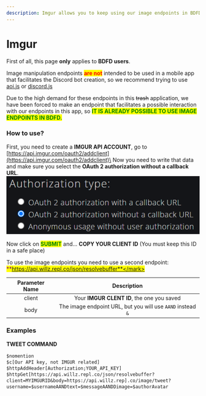 ```yaml
---
description: Imgur allows you to keep using our image endpoints in BDFD
---
```


# Imgur

First of all, this page **only** applies to **BDFD users**.

Image manipulation endpoints <mark style="color:red;">**are not**</mark> intended to be used in a mobile app that facilitates the Discord bot creation, so we recommend trying to use [aoi.js](https://www.npmjs.com/package/aoi.js) or [discord.js](https://www.npmjs.com/package/discord.js)

Due to the high demand for these endpoints in this ~~trash~~ application, we have been forced to make an endpoint that facilitates a possible interaction with our endpoints in this app, so <mark style="color:green;">**IT IS ALREADY POSSIBLE TO USE IMAGE ENDPOINTS IN BDFD.**</mark>

### How to use?

First, you need to create a **IMGUR API ACCOUNT**, go to [https://api.imgur.com/oauth2/addclient](https://api.imgur.com/oauth2/addclient)\
Now you need to write that data and make sure you select the **OAuth 2 authorization without a callback URL**.\
![](<../.gitbook/assets/image (1).png>)

Now click on <mark style="color:green;">**SUBMIT**</mark> and... **COPY YOUR CLIENT ID** (You must keep this ID in a safe place)

To use the image endpoints you need to use a second endpoint:\
<mark style="color:purple;">**https://api.willz.repl.co/json/resolvebuffer**</mark>

| Parameter Name |                         Description                         |
| :------------: | :---------------------------------------------------------: |
|     client     |          Your **IMGUR CLENT ID**, the one you saved         |
|      body      | The image endpoint URL, but you will use `AAND` instead `&` |

### Examples

**TWEET COMMAND**

```
$nomention
$c[Our API key, not IMGUR related]
$httpAddHeader[Authorization;YOUR_API_KEY]
$httpGet[https://api.willz.repl.co/json/resolvebuffer?client=MYIMGURID&body=https://api.willz.rep].co/image/tweet?username=$usernameAANDtext=$messageAANDDimage=$authorAvatar
```

